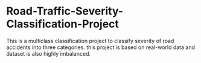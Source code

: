 # Road-Traffic-Severity-Classification-Project
This is a multiclass classification project to classify severity of road accidents into three categories. this project is based on real-world data and dataset is also highly imbalanced.
